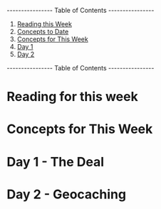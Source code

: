 ---------------- Table of Contents ---------------- 

1. [Reading this Week](#reading)
2. [Concepts to Date](#todate)
3. [Concepts for This Week](#thisweek)
4. [Day 1](#day1)
5. [Day 2](#day2)

---------------- Table of Contents ---------------- 
# <a id="reading"></a>Reading for this week

# <a id = "today"></a>Concepts for This Week 

# <a id = "day1"></a>Day 1 - The Deal

# Day 2 - Geocaching
